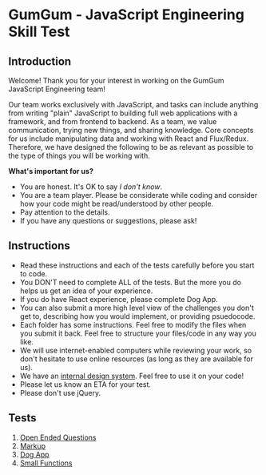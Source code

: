 GumGum - JavaScript Engineering Skill Test
==========================================

Introduction
------------

Welcome! Thank you for your interest in working on the GumGum JavaScript Engineering team!

Our team works exclusively with JavaScript, and tasks can include anything from writing "plain" JavaScript to building full web applications with a framework, and from frontend to backend. As a team, we value communication, trying new things, and sharing knowledge. Core concepts for us include manipulating data and working with React and Flux/Redux. Therefore, we have designed the following to be as relevant as possible to the type of things you will be working with.

**What's important for us?**

- You are honest. It's OK to say _I don't know_.
- You are a team player. Please be considerate while coding and consider how your code might be read/understood by other people.
- Pay attention to the details.
- If you have any questions or suggestions, please ask!

Instructions
------------

- Read these instructions and each of the tests carefully before you start to code.
- You DON'T need to complete ALL of the tests. But the more you do helps us get an idea of your experience.
- If you do have React experience, please complete Dog App.
- You can also submit a more high level view of the challenges you don't get to, describing how you would implement, or providing psuedocode.
- Each folder has some instructions. Feel free to modify the files when you submit it back. Feel free to structure your files/code in any way you like.
- We will use internet-enabled computers while reviewing your work, so don't hesitate to use online resources (as long as they are available for us).
- We have an [internal design system](http://ds.gumgum.com/stable/css/). Feel free to use it on your code!
- Please let us know an ETA for your test.
- Please don't use jQuery.

Tests
-----

1. [Open Ended Questions](questions.md)
2. [Markup](markup.md)
3. [Dog App](dogApp.md)
4. [Small Functions](./functions)
